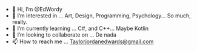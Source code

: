 - 👋 Hi, I’m @EdWordy
- 👀 I’m interested in ... Art, Design, Programming, Psychology... So much, really.
- 🌱 I’m currently learning ... C#, and C++... Maybe Kotlin
- 💞️ I’m looking to collaborate on ... De nada
- 📫 How to reach me ... Taylorjordanedwards@gmail.com

<!---
EdWordy/EdWordy is a ✨ special ✨ repository because its `README.md` (this file) appears on your GitHub profile.
You can click the Preview link to take a look at your changes.
--->
